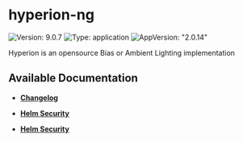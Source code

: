 # hyperion-ng

![Version: 9.0.7](https://img.shields.io/badge/Version-9.0.7-informational?style=flat-square) ![Type: application](https://img.shields.io/badge/Type-application-informational?style=flat-square) ![AppVersion: "2.0.14"](https://img.shields.io/badge/AppVersion-"2.0.14"-informational?style=flat-square)

Hyperion is an opensource Bias or Ambient Lighting implementation

## Available Documentation

- [**Changelog**](CHANGELOG)

- [**Helm Security**](container-security)

- [**Helm Security**](helm-security)

